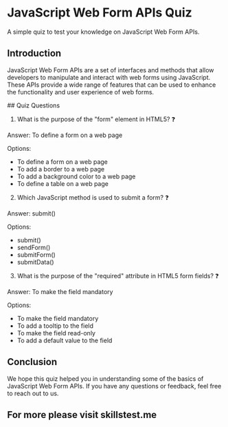 # JavaScript Web Form APIs Quiz
A simple quiz to test your knowledge on JavaScript Web Form APIs.

## Introduction
JavaScript Web Form APIs are a set of interfaces and methods that allow developers to manipulate and interact with web forms using JavaScript. These APIs provide a wide range of features that can be used to enhance the functionality and user experience of web forms.

## Quiz Questions
1. What is the purpose of the "form" element in HTML5? :question:

Answer: To define a form on a web page

Options:

- To define a form on a web page
- To add a border to a web page
- To add a background color to a web page
- To define a table on a web page

2. Which JavaScript method is used to submit a form? :question:

Answer: submit()

Options:

- submit()
- sendForm()
- submitForm()
- submitData()

3. What is the purpose of the "required" attribute in HTML5 form fields? :question:

Answer: To make the field mandatory

Options:

- To make the field mandatory
- To add a tooltip to the field
- To make the field read-only
- To add a default value to the field

## Conclusion
We hope this quiz helped you in understanding some of the basics of JavaScript Web Form APIs. If you have any questions or feedback, feel free to reach out to us.

## For more please visit skillstest.me
